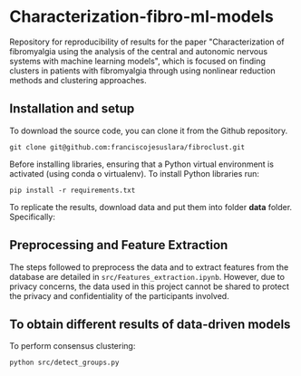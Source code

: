 Characterization-fibro-ml-models
====

Repository for reproducibility of results for the paper "Characterization of fibromyalgia using the analysis of the central and autonomic nervous systems with machine learning models", which is focused on finding clusters in patients with fibromyalgia through using nonlinear reduction methods and clustering approaches.

## Installation and setup

To download the source code, you can clone it from the Github repository.
```console
git clone git@github.com:franciscojesuslara/fibroclust.git
```

Before installing libraries, ensuring that a Python virtual environment is activated (using conda o virtualenv). To install Python libraries run: 

```console
pip install -r requirements.txt 
```

To replicate the results, download data and put them into folder **data** folder. Specifically: 

## Preprocessing and Feature Extraction

The steps followed to preprocess the data and to extract features from the database are detailed in `src/Features_extraction.ipynb`. However, due to privacy concerns, the data used in this project cannot be shared to protect the privacy and confidentiality of the participants involved.


## To obtain different results of data-driven models

To perform consensus clustering:
```console
python src/detect_groups.py
```


